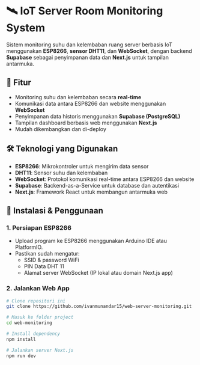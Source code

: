 # 🛰️ IoT Server Room Monitoring System

Sistem monitoring suhu dan kelembaban ruang server berbasis IoT menggunakan **ESP8266**, **sensor DHT11**, dan **WebSocket**, dengan backend **Supabase** sebagai penyimpanan data dan **Next.js** untuk tampilan antarmuka.

## 🚀 Fitur

- Monitoring suhu dan kelembaban secara **real-time**
- Komunikasi data antara ESP8266 dan website menggunakan **WebSocket**
- Penyimpanan data historis menggunakan **Supabase (PostgreSQL)**
- Tampilan dashboard berbasis web menggunakan **Next.js**
- Mudah dikembangkan dan di-deploy

## 🛠️ Teknologi yang Digunakan

- **ESP8266**: Mikrokontroler untuk mengirim data sensor
- **DHT11**: Sensor suhu dan kelembaban
- **WebSocket**: Protokol komunikasi real-time antara ESP8266 dan website
- **Supabase**: Backend-as-a-Service untuk database dan autentikasi
- **Next.js**: Framework React untuk membangun antarmuka web


## 🔌 Instalasi & Penggunaan

### 1. Persiapan ESP8266

- Upload program ke ESP8266 menggunakan Arduino IDE atau PlatformIO.
- Pastikan sudah mengatur:
  - SSID & password WiFi
  - PIN Data DHT 11
  - Alamat server WebSocket (IP lokal atau domain Next.js app)

### 2. Jalankan Web App

```bash
# Clone repositori ini
git clone https://github.com/ivanmunandar15/web-server-monitoring.git

# Masuk ke folder project
cd web-monitoring

# Install dependency
npm install

# Jalankan server Next.js
npm run dev
